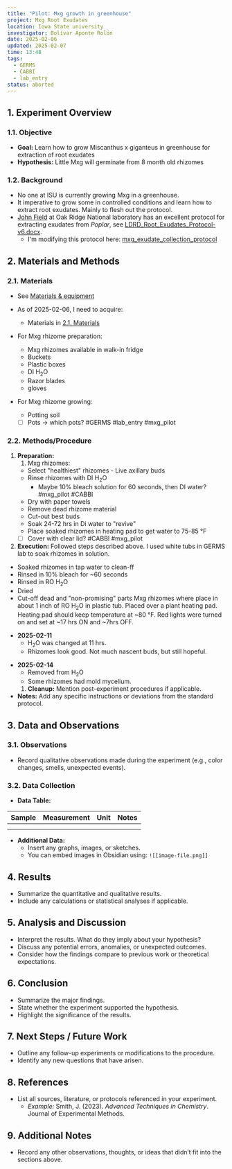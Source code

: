 ```yaml
---
title: "Pilot: Mxg growth in greenhouse"
project: Mxg Root Exudates
location: Iowa State university
investigator: Bolívar Aponte Rolón
date: 2025-02-06
updated: 2025-02-07
time: 13:48
tags:
  - GERMS
  - CABBI
  - lab_entry
status: aborted
---
```

## 1. Experiment Overview

### 1.1. Objective
- **Goal:** Learn how to grow Miscanthus x giganteus in greenhouse for extraction of root exudates
- **Hypothesis:** Little Mxg will germinate from 8 month old rhizomes

### 1.2. Background
- No one at ISU is currently growing Mxg in a greenhouse.
- It imperative to grow some in controlled conditions and learn how to extract root exudates. Mainly to flesh out the protocol. 
- [John Field](https://www.ornl.gov/staff-profile/john-l-field) at Oak Ridge National laboratory has an excellent protocol for extracting exudates from *Poplar*, see [LDRD_Root_Exudates_Protocol-v6.docx](LDRD_Root_Exudates_Protocol-v6.docx).
	- I'm modifying this protocol here: [mxg_exudate_collection_protocol](mxg_exudate_collection_protocol.md)

## 2. Materials and Methods

### 2.1. Materials
- See [Materials & equipment](mxg_exudate_collection_protocol.md#Materials%20&%20equipment)
- As of 2025-02-06, I need to acquire: 
	- Materials in [2.1. Materials](pilot_mxg_greenhouse.md#2.1.%20Materials)

- For Mxg rhizome preparation:
	- Mxg rhizomes available in walk-in fridge
	- Buckets
	- Plastic boxes
	- DI H<sub>2</sub>O
	- Razor blades
	- gloves
- For Mxg rhizome growing:
	- Potting soil
	- [ ] Pots -> which pots? #GERMS #lab_entry #mxg_pilot
### 2.2. Methods/Procedure
  1. **Preparation:** 
	  1. Mxg rhizomes:
		- Select "healthiest" rhizomes
			  - Live axillary buds
		- Rinse rhizomes with DI H<sub>2</sub>O
			- Maybe 10% bleach solution for 60 seconds, then DI water? #mxg_pilot #CABBI 
		- Dry with paper towels
		- Remove dead rhizome material
		- Cut-out best buds
		- Soak 24-72 hrs in Di water to "revive"
		- Place soaked rhizomes in heating pad to get water to 75-85 °F
		- [ ] Cover with clear lid? #CABBI #mxg_pilot 
  
  1. **Execution:** 
  Followed steps described above. I used white tubs in GERMS lab to soak rhizomes in solution.
- Soaked rhizomes in tap water to clean-ff
- Rinsed in 10% bleach for ~60 seconds
- Rinsed in RO H<sub>2</sub>O 
- Dried
- Cut-off dead and "non-promising" parts
Mxg rhizomes where place in about 1 inch of RO H<sub>2</sub>O in plastic tub. Placed over a plant heating pad. Heating pad should keep temperature at ~80 °F. Red lights were turned on and set at ~17 hrs ON and ~7hrs OFF.

*  **2025-02-11**
	- H<sub>2</sub>O was changed at 11 hrs.
	- Rhizomes look good. Not much nascent buds, but still hopeful.
- **2025-02-14**
	- Removed from H<sub>2</sub>O
	- Some rhizomes had mold mycelium.
  1. **Cleanup:** Mention post-experiment procedures if applicable.
- **Notes:** Add any specific instructions or deviations from the standard protocol.

## 3. Data and Observations

### 3.1. Observations
- Record qualitative observations made during the experiment (e.g., color changes, smells, unexpected events).

### 3.2. Data Collection
- **Data Table:**

| Sample | Measurement | Unit | Notes |
|--------|-------------|------|-------|
|        |             |      |       |
|        |             |      |       |

- **Additional Data:**  
  - Insert any graphs, images, or sketches.  
  - You can embed images in Obsidian using: `![[image-file.png]]`



## 4. Results
- Summarize the quantitative and qualitative results.
- Include any calculations or statistical analyses if applicable.


## 5. Analysis and Discussion
- Interpret the results. What do they imply about your hypothesis?
- Discuss any potential errors, anomalies, or unexpected outcomes.
- Consider how the findings compare to previous work or theoretical expectations.


## 6. Conclusion
- Summarize the major findings.
- State whether the experiment supported the hypothesis.
- Highlight the significance of the results.


## 7. Next Steps / Future Work
- Outline any follow-up experiments or modifications to the procedure.
- Identify any new questions that have arisen.

## 8. References
- List all sources, literature, or protocols referenced in your experiment.
  - *Example:* Smith, J. (2023). _Advanced Techniques in Chemistry_. Journal of Experimental Methods.


## 9. Additional Notes
- Record any other observations, thoughts, or ideas that didn’t fit into the sections above.
